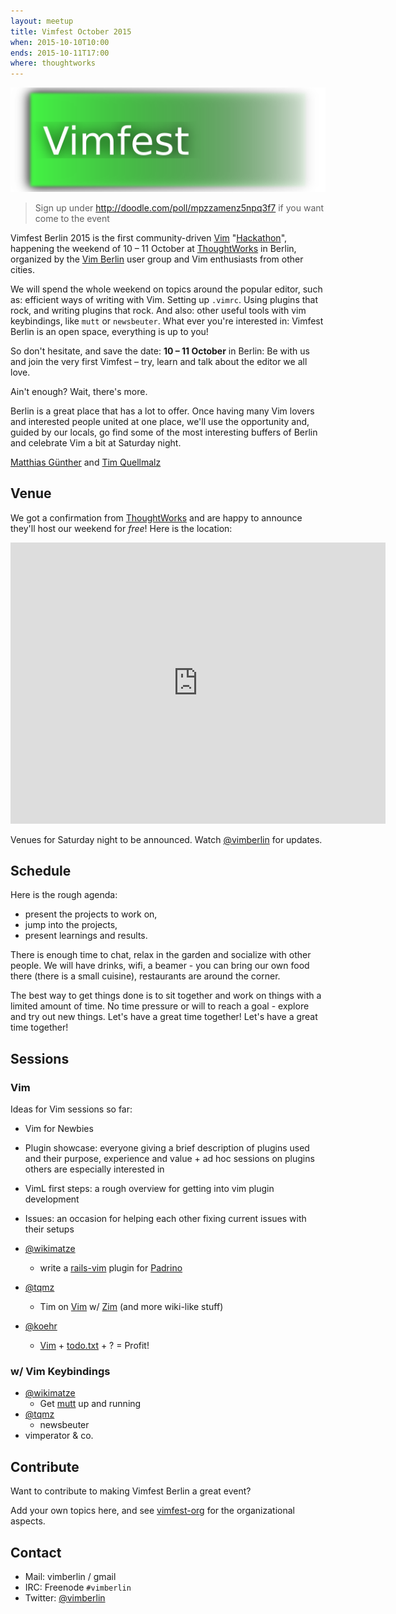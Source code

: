 ```yaml
---
layout: meetup
title: Vimfest October 2015
when: 2015-10-10T10:00
ends: 2015-10-11T17:00
where: thoughtworks
---
```



<img src="/images/vimfest.png" >

> Sign up under <http://doodle.com/poll/mpzzamenz5npq3f7> if you want come to the event

Vimfest Berlin 2015 is the first community-driven [Vim] "[Hackathon]", happening
the weekend of 10 – 11 October at [ThoughtWorks] in Berlin, organized by the
[Vim Berlin] user group and Vim enthusiasts from other cities.

We will spend the whole weekend on topics around the popular editor, such as:
efficient ways of writing with Vim. Setting up `.vimrc`. Using plugins that
rock, and writing plugins that rock. And also: other useful tools with vim
keybindings, like `mutt` or `newsbeuter`. What ever you're interested in:
Vimfest Berlin is an open space, everything is up to you!

So don't hesitate, and save the date: **10 – 11 October** in Berlin: Be with us
and join the very first Vimfest – try, learn and talk about the editor we all
love.

Ain't enough? Wait, there's more.

Berlin is a great place that has a lot to offer. Once having many Vim lovers
and interested people united at one place, we'll use the opportunity and,
guided by our locals, go find some of the most interesting buffers of Berlin
and celebrate Vim a bit at Saturday night.

[Matthias Günther](http://wikimatze.de/about "Matthias Günther") and [Tim Quellmalz](https://github.com/tqmz)

[Hackathon]: <http://en.wikipedia.org/wiki/Hackathon>
[ThoughtWorks]: <http://www.thoughtworks.com/locations/berlin>
[Vim Berlin]: <http://vimberlin.de>
[Vim]: <http://www.vim.org/>


## Venue

We got a confirmation from [ThoughtWorks] and are happy to announce they'll
host our weekend for _free_! Here is the location:

<iframe src="https://www.google.com/maps/embed?pb=!1m18!1m12!1m3!1d2427.020216472162!2d13.419111299999994!3d52.53306839999992!2m3!1f0!2f0!3f0!3m2!1i1024!2i768!4f13.1!3m3!1m2!1s0x47a84e037767de0b%3A0xeea2f7a5ae27f3c0!2zTcO8bGhhdXNlciBTdHJhw59l!5e0!3m2!1sen!2sus!4v1401733194428" width="600" height="450" frameborder="0" style="border:0"></iframe>


Venues for Saturday night to be announced. Watch [@vimberlin] for updates.

[@vimberlin]: <http://twitter.com/vimberlin>


## Schedule

Here is the rough agenda:

- present the projects to work on,
- jump into the projects,
- present learnings and results.

There is enough time to chat, relax in the garden and socialize with other
people. We will have drinks, wifi, a beamer - you can bring our own food there
(there is a small cuisine), restaurants are around the corner.

The best way to get things done is to sit together and work on things with a
limited amount of time. No time pressure or will to reach a goal - explore and
try out new things. Let's have a great time together! Let's have a great time
together!


## Sessions


### Vim

Ideas for Vim sessions so far:

- Vim for Newbies

- Plugin showcase: everyone giving a brief description of plugins used
  and their purpose, experience and value + ad hoc sessions on
  plugins others are especially interested in

- VimL first steps: a rough overview for getting into vim plugin
  development

- Issues: an occasion for helping each other fixing current issues with
  their setups

- [@wikimatze](https://twitter.com/wikimatze)
  - write a [rails-vim](https://github.com/tpope/vim-rails) plugin for [Padrino](http://www.padrinorb.com/)
- [@tqmz](https://github.com/tqmz)
  - Tim on [Vim](http://www.vim.org/) w/ [Zim](http://www.zim-wiki.org/) (and more wiki-like stuff)
- [@koehr](https://github.com/nkoehring)
  - [Vim](http://www.vim.org/) + [todo.txt](http://todotxt.com) + ? = Profit!

### w/ Vim Keybindings

- [@wikimatze](https://twitter.com/wikimatze)
  - Get [mutt](http://www.mutt.org/) up and running
- [@tqmz](https://github.com/tqmz)
    - newsbeuter
- vimperator & co.


## Contribute

Want to contribute to making Vimfest Berlin a great event?

Add your own topics here, and see [vimfest-org](https://github.com/vimberlin/vimberlin.de/wiki/vimfest-org) for the
organizational aspects.


## Contact

- Mail: vimberlin / gmail
- IRC: Freenode `#vimberlin`
- Twitter: [@vimberlin]

